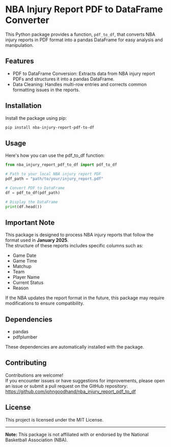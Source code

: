 # NBA Injury Report PDF to DataFrame Converter

This Python package provides a function, `pdf_to_df`, that converts NBA injury reports in PDF format into a pandas DataFrame for easy analysis and manipulation.

## Features

- PDF to DataFrame Conversion: Extracts data from NBA injury report PDFs and structures it into a pandas DataFrame.
- Data Cleaning: Handles multi-row entries and corrects common formatting issues in the reports.

## Installation

Install the package using pip:

```bash
pip install nba-injury-report-pdf-to-df
```

## Usage

Here's how you can use the pdf_to_df function:

```python
from nba_injury_report_pdf_to_df import pdf_to_df

# Path to your local NBA injury report PDF
pdf_path = "path/to/your/injury_report.pdf"

# Convert PDF to DataFrame
df = pdf_to_df(pdf_path)

# Display the DataFrame
print(df.head())
```

## Important Note

This package is designed to process NBA injury reports that follow the format used in **January 2025**.  
The structure of these reports includes specific columns such as:
- Game Date
- Game Time
- Matchup
- Team
- Player Name
- Current Status
- Reason

If the NBA updates the report format in the future, this package may require modifications to ensure compatibility.

## Dependencies

- pandas
- pdfplumber

These dependencies are automatically installed with the package.

## Contributing

Contributions are welcome!  
If you encounter issues or have suggestions for improvements, please open an issue or submit a pull request on the GitHub repository:  
https://github.com/johngoodhand/nba_injury_report_pdf_to_df

## License

This project is licensed under the MIT License.

---

**Note:** This package is not affiliated with or endorsed by the National Basketball Association (NBA).

